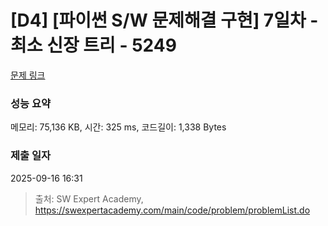 # [D4] [파이썬 S/W 문제해결 구현] 7일차 - 최소 신장 트리 - 5249 

[문제 링크](https://swexpertacademy.com/main/code/problem/problemDetail.do?contestProbId=AWUS26fKIucDFAVT) 

### 성능 요약

메모리: 75,136 KB, 시간: 325 ms, 코드길이: 1,338 Bytes

### 제출 일자

2025-09-16 16:31



> 출처: SW Expert Academy, https://swexpertacademy.com/main/code/problem/problemList.do